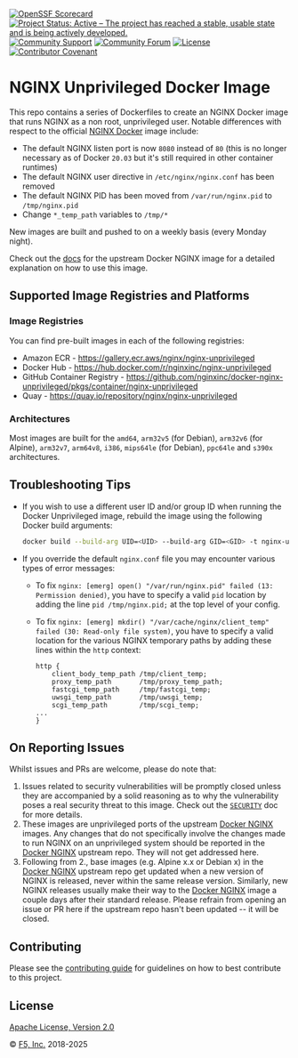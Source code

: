 [![OpenSSF Scorecard](https://api.securityscorecards.dev/projects/github.com/nginx/template-repository/badge)](https://securityscorecards.dev/viewer/?uri=github.com/nginx/template-repository)
[![Project Status: Active – The project has reached a stable, usable state and is being actively developed.](https://www.repostatus.org/badges/latest/active.svg)](https://www.repostatus.org/#active)
[![Community Support](https://badgen.net/badge/support/community/cyan?icon=awesome)](/SUPPORT.md)
[![Community Forum](https://img.shields.io/badge/community-forum-009639?logo=discourse&link=https%3A%2F%2Fcommunity.nginx.org)](https://community.nginx.org)
[![License](https://img.shields.io/badge/License-Apache%202.0-blue.svg)](https://opensource.org/license/apache-2-0)
[![Contributor Covenant](https://img.shields.io/badge/Contributor%20Covenant-2.1-4baaaa.svg)](/CODE_OF_CONDUCT.md)

# NGINX Unprivileged Docker Image

This repo contains a series of Dockerfiles to create an NGINX Docker image that runs NGINX as a non root, unprivileged user. Notable differences with respect to the official [NGINX Docker](https://github.com/nginxinc/docker-nginx) image include:

- The default NGINX listen port is now `8080` instead of `80` (this is no longer necessary as of Docker `20.03` but it's still required in other container runtimes)
- The default NGINX user directive in `/etc/nginx/nginx.conf` has been removed
- The default NGINX PID has been moved from `/var/run/nginx.pid` to `/tmp/nginx.pid`
- Change `*_temp_path` variables to `/tmp/*`

New images are built and pushed to on a weekly basis (every Monday night).

Check out the [docs](https://hub.docker.com/_/nginx) for the upstream Docker NGINX image for a detailed explanation on how to use this image.

## Supported Image Registries and Platforms

### Image Registries

You can find pre-built images in each of the following registries:

- Amazon ECR - <https://gallery.ecr.aws/nginx/nginx-unprivileged>
- Docker Hub - <https://hub.docker.com/r/nginxinc/nginx-unprivileged>
- GitHub Container Registry - <https://github.com/nginxinc/docker-nginx-unprivileged/pkgs/container/nginx-unprivileged>
- Quay - <https://quay.io/repository/nginx/nginx-unprivileged>

### Architectures

Most images are built for the `amd64`, `arm32v5` (for Debian), `arm32v6` (for Alpine), `arm32v7`, `arm64v8`, `i386`, `mips64le` (for Debian), `ppc64le` and `s390x` architectures.

## Troubleshooting Tips

- If you wish to use a different user ID and/or group ID when running the Docker Unprivileged image, rebuild the image using the following Docker build arguments:

  ```bash
  docker build --build-arg UID=<UID> --build-arg GID=<GID> -t nginx-unprivileged .
  ```

- If you override the default `nginx.conf` file you may encounter various types of error messages:
  - To fix `nginx: [emerg] open() "/var/run/nginx.pid" failed (13: Permission denied)`, you have to specify a valid `pid` location by adding the line `pid /tmp/nginx.pid;` at the top level of your config.
  - To fix `nginx: [emerg] mkdir() "/var/cache/nginx/client_temp" failed (30: Read-only file system)`, you have to specify a valid location for the various NGINX temporary paths by adding these lines within the `http` context:

    ```nginx
    http {
        client_body_temp_path /tmp/client_temp;
        proxy_temp_path       /tmp/proxy_temp_path;
        fastcgi_temp_path     /tmp/fastcgi_temp;
        uwsgi_temp_path       /tmp/uwsgi_temp;
        scgi_temp_path        /tmp/scgi_temp;
    ...
    }
    ```

## On Reporting Issues

Whilst issues and PRs are welcome, please do note that:

1. Issues related to security vulnerabilities will be promptly closed unless they are accompanied by a solid reasoning as to why the vulnerability poses a real security threat to this image. Check out the [`SECURITY`](https://github.com/nginxinc/docker-nginx-unprivileged/blob/main/SECURITY.md) doc for more details.
2. These images are unprivileged ports of the upstream [Docker NGINX](https://github.com/nginxinc/docker-nginx) images. Any changes that do not specifically involve the changes made to run NGINX on an unprivileged system should be reported in the [Docker NGINX](https://github.com/nginxinc/docker-nginx) upstream repo. They will not get addressed here.
3. Following from 2., base images (e.g. Alpine x.x or Debian x) in the [Docker NGINX](https://github.com/nginxinc/docker-nginx) upstream repo get updated when a new version of NGINX is released, never within the same release version. Similarly, new NGINX releases usually make their way to the [Docker NGINX](https://github.com/nginxinc/docker-nginx) image a couple days after their standard release. Please refrain from opening an issue or PR here if the upstream repo hasn't been updated -- it will be closed.

## Contributing

Please see the [contributing guide](/CONTRIBUTING.md) for guidelines on how to best contribute to this project.

## License

[Apache License, Version 2.0](/LICENSE)

&copy; [F5, Inc.](https://www.f5.com/) 2018-2025
